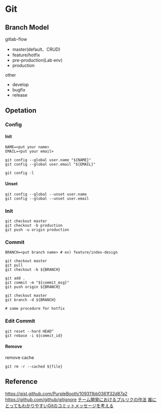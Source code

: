 # Git
## Branch Model
gitlab-flow

- master(default、CRUD)
- feature/hotfix
- pre-production(Lab env)
- production

other
- develop
- bugfix
- release

## Opetation
### Config
#### Init
```bash=
NAME=<put your name>
EMAIL=<put your email>

git config --global user.name "${NAME}"
git config --global user.email "${EMAIL}"

git config -l
```
#### Unset
```bash=
git config --global --unset user.name
git config --global --unset user.email
```

### Init
```bash=
git checkout master
git checkout -b production
git push -u origin production
```

### Commit
```bash=
BRANCH=<put branch name> # ex) feature/index-design

git checkout master
git pull
git checkout -b ${BRANCH}

git add .
git commit -m "${commit_msg}"
git push origin ${BRANCH}

git checkout master
git branch -d ${BRANCH}

# same procedure for hotfix
```

### Edit Commit
```bash=
git reset --hard HEAD^
git rebase -i ${commit_id}
```

#### Remove
remove cache
```bash=
git rm -r --cached ${file}
```

## Reference
https://gist.github.com/PurpleBooth/109311bb0361f32d87a2
https://github.com/github/gitignore
[チーム開発におけるプルリクの作法](https://qiita.com/ikuwow/items/fb52a54c086398eb5b92)
[誰にとってもわかりやすいGitのコミットメッセージを考える](https://www.tam-tam.co.jp/tipsnote/program/post16686.html)


